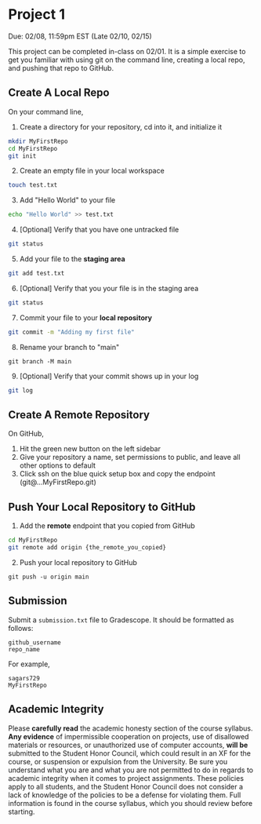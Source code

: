# Project 1

Due: 02/08, 11:59pm EST (Late 02/10, 02/15)

This project can be completed in-class on 02/01. It is a simple exercise 
to get you familiar with using git on the command line, creating a local 
repo, and pushing that repo to GitHub.

## Create A Local Repo

On your command line,

1. Create a directory for your repository, cd into it, and initialize it

```bash
mkdir MyFirstRepo
cd MyFirstRepo
git init
```

2. Create an empty file in your local workspace

```bash
touch test.txt
```

3. Add "Hello World" to your file

```bash
echo "Hello World" >> test.txt
```

4. \[Optional\] Verify that you have one untracked file

```bash
git status
```

5. Add your file to the **staging area**

```bash
git add test.txt
```

6. \[Optional\] Verify that you your file is in the staging area

```bash
git status
```

7. Commit your file to your **local repository**

```bash
git commit -m "Adding my first file"
```

8. Rename your branch to "main"

```
git branch -M main
```

9. \[Optional\] Verify that your commit shows up in your log

```bash
git log
```

## Create A Remote Repository

On GitHub,

1. Hit the green new button on the left sidebar
2. Give your repository a name, set permissions to public, and leave all other options to default
3. Click ssh on the blue quick setup box and copy the endpoint (git@...MyFirstRepo.git)

## Push Your Local Repository to GitHub

1. Add the **remote** endpoint that you copied from GitHub

```bash
cd MyFirstRepo
git remote add origin {the_remote_you_copied}
```

2. Push your local repository to GitHub

```
git push -u origin main
```

## Submission

Submit a `submission.txt` file to Gradescope. It should be formatted as follows:

```
github_username
repo_name
```

For example,

```
sagars729
MyFirstRepo
```

## Academic Integrity

Please **carefully read** the academic honesty section of the course syllabus. **Any evidence** of impermissible cooperation on projects, use of disallowed materials or resources, or unauthorized use of computer accounts, **will be** submitted to the Student Honor Council, which could result in an XF for the course, or suspension or expulsion from the University. Be sure you understand what you are and what you are not permitted to do in regards to academic integrity when it comes to project assignments. These policies apply to all students, and the Student Honor Council does not consider a lack of knowledge of the policies to be a defense for violating them. Full information is found in the course syllabus, which you should review before starting.
